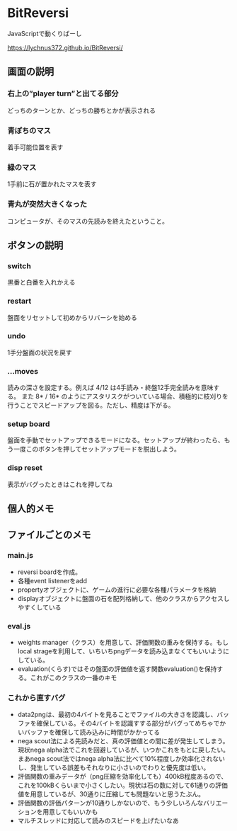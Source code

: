 # BitReversi
JavaScriptで動くりばーし

https://lychnus372.github.io/BitReversi/

## 画面の説明
### 右上の”player turn”と出てる部分
どっちのターンとか、どっちの勝ちとかが表示される

### 青ぽちのマス
着手可能位置を表す

### 緑のマス
1手前に石が置かれたマスを表す

### 青丸が突然大きくなった
コンピュータが、そのマスの先読みを終えたということ。

## ボタンの説明
### switch
黒番と白番を入れかえる

### restart
盤面をリセットして初めからリバーシを始める

### undo
1手分盤面の状況を戻す

### ...moves
読みの深さを設定する。例えば 4/12 は4手読み・終盤12手完全読みを意味する。
また 8* / 16* のようにアスタリスクがついている場合、積極的に枝刈りを行うことでスピードアップを図る。ただし、精度は下がる。

### setup board
盤面を手動でセットアップできるモードになる。セットアップが終わったら、もう一度このボタンを押してセットアップモードを脱出しよう。

### disp reset
表示がバグったときはこれを押してね



## 個人的メモ

## ファイルごとのメモ
### main.js
- reversi boardを作成。
- 各種event listenerをadd
- propertyオブジェクトに、ゲームの進行に必要な各種パラメータを格納
- displayオブジェクトに盤面の石を配列格納して、他のクラスからアクセスしやすくしている

### eval.js
- weights manager（クラス）を用意して、評価関数の重みを保持する。もしlocal strageを利用して、いちいちpngデータを読み込まなくてもいいようにしている。
- evaluation(くらす)ではその盤面の評価値を返す関数evaluation()を保持する。これがこのクラスの一番のキモ

### これから直すバグ
- data2pngは、最初の4バイトを見ることでファイルの大きさを認識し、バッファを確保している。その4バイトを認識すする部分がバグってめちゃでかいバッファを確保して読み込みに時間がかかってる
- nega scout法による先読みだと、真の評価値との間に差が発生してしまう。現状nega alpha法でこれを回避しているが、いつかこれをもとに戻したい。まあnega scout法ではnega alpha法に比べて10%程度しか効率化されないし、発生している誤差もそれなりに小さいのでわりと優先度は低い。
- 評価関数の重みデータが（png圧縮を効率化しても）400kB程度あるので、これを100kBくらいまで小さくしたい。現状は石の数に対して61通りの評価値を用意しているが、30通りに圧縮しても問題ないと思うたぶん。
- 評価関数の評価パターンが10通りしかないので、もう少しいろんなバリエーションを用意してもいいかも
- マルチスレッドに対応して読みのスピードを上げたいなあ
















